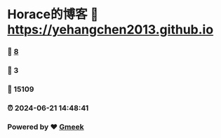 # Horace的博客 :link: https://yehangchen2013.github.io 
### :page_facing_up: [8](https://yehangchen2013.github.io/tag.html) 
### :speech_balloon: 3 
### :hibiscus: 15109 
### :alarm_clock: 2024-06-21 14:48:41 
### Powered by :heart: [Gmeek](https://github.com/Meekdai/Gmeek)
